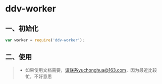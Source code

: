 # ddv-worker #

## 一、初始化
```javascript
var worker = require('ddv-worker');
```
## 二、使用
>* 如果使用文档需要，请联系yuchonghua@163.com，因为最近比较忙，不好意思
